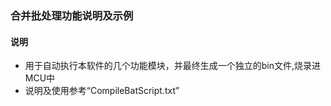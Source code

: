 ### 合并批处理功能说明及示例

#### 说明
  * 用于自动执行本软件的几个功能模块，并最终生成一个独立的bin文件,烧录进MCU中
  * 说明及使用参考“CompileBatScript.txt”
